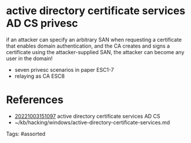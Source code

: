 # active directory certificate services AD CS privesc
if an attacker can specify an arbitrary SAN when requesting a certificate that enables domain authentication,
and the CA creates and signs a certificate using the attacker-supplied SAN, the attacker can become any user in the domain!
- seven privesc scenarios in paper ESC1-7
- relaying as CA ESC8

# References
- [20221003151097](/zet/20221003151097/) active directory certificate services AD CS
- ~/kb/hacking/windows/active-directory-certificate-services.md

Tags:
    #assorted

